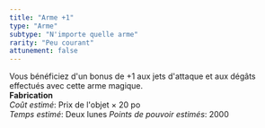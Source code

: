 ```yaml
---
title: "Arme +1"
type: "Arme"
subtype: "N'importe quelle arme"
rarity: "Peu courant"
attunement: false
---
```

Vous bénéficiez d'un bonus de +1 aux jets d'attaque et aux dégâts effectués avec cette arme magique.  
**Fabrication**  
*Coût estimé*: Prix de l'objet × 20 po  
*Temps estimé*: Deux lunes
*Points de pouvoir estimés*: 2000  
